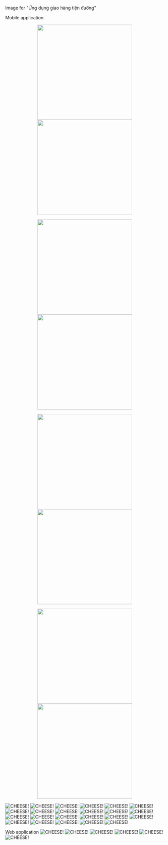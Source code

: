 Image for "Ứng dụng giao hàng tiện đường"

Mobile application

<p align="center">
    <img src="images/login.jpg" width="300">
    <img src="images/register.jpg" width="300">
</p>
<p align="center">
   <img src="images/create_package1.jpg" width="300">
    <img src="images/create_package2.jpg" width="300">
</p>
<p align="center">
    <img src="images/create_package3.jpg" width="300">
    <img src="images/create_package4.jpg" width="300">
</p>
<p align="center">
    <img src="images/package_overview.jpg" width="300">
    <img src="images/suggest_package.jpg" width="300">
</p>

![CHEESE!](images/login.jpg)
![CHEESE!](images/register.jpg)
![CHEESE!](images/create_package1.jpg)
![CHEESE!](images/create_package2.jpg)
![CHEESE!](images/create_package3.jpg)
![CHEESE!](images/create_package4.jpg)
![CHEESE!](images/package_overview.jpg)
![CHEESE!](images/suggest_package.jpg)
![CHEESE!](images/suggest_confirm.jpg)
![CHEESE!](images/notification.jpg)
![CHEESE!](images/profile.jpg)
![CHEESE!](images/route_list.jpg)
![CHEESE!](images/create_route1.jpg)
![CHEESE!](images/transaction.jpg)
![CHEESE!](images/config_user.jpg)
![CHEESE!](images/map.jpg)
![CHEESE!](images/package_status.jpg)
![CHEESE!](images/qr_code.jpg)
![CHEESE!](images/rating.jpg)
![CHEESE!](images/review.jpg)
![CHEESE!](images/rating.jpg)
![CHEESE!](images/config_user.jpg)
![CHEESE!](images/money.jpg)

Web application
![CHEESE!](images/config_system.png)
![CHEESE!](images/create_package_fe.png)
![CHEESE!](images/create_route_fe.png)
![CHEESE!](images/rating_fe.png)
![CHEESE!](images/register_fe.png)
![CHEESE!](images/manage_package.png)
